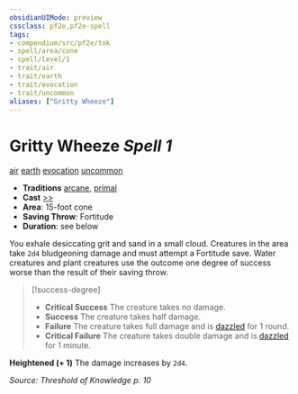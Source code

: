 ```yaml
---
obsidianUIMode: preview
cssclass: pf2e,pf2e-spell
tags:
- compendium/src/pf2e/tok
- spell/area/cone
- spell/level/1
- trait/air
- trait/earth
- trait/evocation
- trait/uncommon
aliases: ["Gritty Wheeze"]
---
```

# Gritty Wheeze *Spell 1*   
[air](air.md "Air Energy & Element Trait")  [earth](earth.md "Earth Energy & Element Trait")  [evocation](evocation.md "Evocation School Trait")  [uncommon](uncommon.md "Uncommon Rarity Trait")  

- **Traditions** [arcane](arcane.md "Arcane Tradition Trait"), [primal](primal.md "Primal Tradition Trait")
- **Cast** [>>](chapter-9-playing-the-game.md#Actions "Two-Action") 
- **Area**: 15-foot cone
- **Saving Throw**: Fortitude
- **Duration**: see below

You exhale desiccating grit and sand in a small cloud. Creatures in the area take `2d4` bludgeoning damage and must attempt a Fortitude save. Water creatures and plant creatures use the outcome one degree of success worse than the result of their saving throw.

> [!success-degree] 
> - **Critical Success** The creature takes no damage.
> - **Success** The creature takes half damage.
> - **Failure** The creature takes full damage and is [dazzled](conditions.md#Dazzled) for 1 round.
> - **Critical Failure** The creature takes double damage and is [dazzled](conditions.md#Dazzled) for 1 minute.

**Heightened (+ 1)** The damage increases by `2d4`.

*Source: Threshold of Knowledge p. 10*